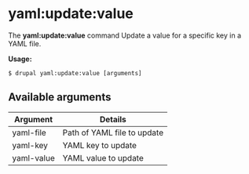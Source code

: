 # yaml:update:value
The **yaml:update:value** command Update a value for a specific key in a YAML file.

**Usage:**
```
$ drupal yaml:update:value [arguments] 
```

## Available arguments
Argument | Details
---------|-------------
yaml-file | Path of YAML file to update
yaml-key | YAML key to update
yaml-value | YAML value to update
